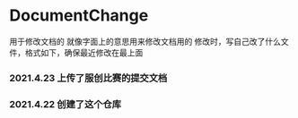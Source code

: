 # DocumentChange
用于修改文档的
就像字面上的意思用来修改文档用的
修改时，写自己改了什么文件，格式如下，确保最近修改在最上面

### 2021.4.23 上传了服创比赛的提交文档

### 2021.4.22 创建了这个仓库

